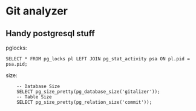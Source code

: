 # Git analyzer




## Handy postgresql stuff

pglocks:
```
SELECT * FROM pg_locks pl LEFT JOIN pg_stat_activity psa ON pl.pid = psa.pid;
```

size:
```
    -- Database Size
    SELECT pg_size_pretty(pg_database_size('gitalizer'));
    -- Table Size
    SELECT pg_size_pretty(pg_relation_size('commit'));
```
